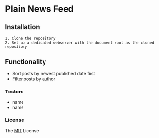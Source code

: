 # Plain News Feed

## Installation
    1. Clone the repository
    2. Set up a dedicated webserver with the document root as the cloned repository
    
## Functionality 
* Sort posts by newest published date first 
* Filter posts by author

### Testers
* name
* name 

### License

The [MIT](https://github.com/Juljulia/Plain-news/blob/master/LICENSE) License 
